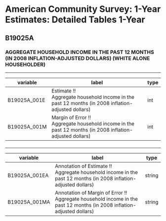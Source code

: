 # American Community Survey: 1-Year Estimates: Detailed Tables 1-Year

## B19025A

### AGGREGATE HOUSEHOLD INCOME IN THE PAST 12 MONTHS (IN 2008 INFLATION-ADJUSTED DOLLARS) (WHITE ALONE HOUSEHOLDER)

___

| variable | label | type |
| ----- | ----- | ----- |
| B19025A_001E | Estimate !!<br>Aggregate household income in the past 12 months (in 2008 inflation-adjusted dollars) | int |
| B19025A_001M | Margin of Error !!<br>Aggregate household income in the past 12 months (in 2008 inflation-adjusted dollars) | int |
### 

___

| variable | label | type |
| ----- | ----- | ----- |
| B19025A_001EA | Annotation of Estimate !!<br>Aggregate household income in the past 12 months (in 2008 inflation-adjusted dollars) | string |
| B19025A_001MA | Annotation of Margin of Error !!<br>Aggregate household income in the past 12 months (in 2008 inflation-adjusted dollars) | string |

